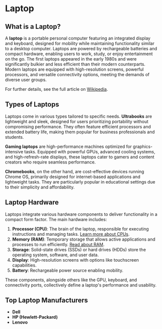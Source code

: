 # Laptop

## What is a Laptop?

A **laptop** is a portable personal computer featuring an integrated display and keyboard, designed for mobility while maintaining functionality similar to a desktop computer. Laptops are powered by rechargeable batteries and compact hardware, enabling users to work, study, or enjoy entertainment on the go. The first laptops appeared in the early 1980s and were significantly bulkier and less efficient than their modern counterparts. Modern laptops are equipped with high-resolution screens, powerful processors, and versatile connectivity options, meeting the demands of diverse user groups.

For further details, see the full article on [Wikipedia](https://en.wikipedia.org/wiki/Laptop).

## Types of Laptops

Laptops come in various types tailored to specific needs. **Ultrabooks** are lightweight and sleek, designed for users prioritizing portability without compromising performance. They often feature efficient processors and extended battery life, making them popular for business professionals and students.

**Gaming laptops** are high-performance machines optimized for graphics-intensive tasks. Equipped with powerful GPUs, advanced cooling systems, and high-refresh-rate displays, these laptops cater to gamers and content creators who require seamless performance.

**Chromebooks**, on the other hand, are cost-effective devices running Chrome OS, primarily designed for internet-based applications and lightweight tasks. They are particularly popular in educational settings due to their simplicity and affordability.

## Laptop Hardware

Laptops integrate various hardware components to deliver functionality in a compact form factor. The main hardware includes:

1. **Processor (CPU)**: The brain of the laptop, responsible for executing instructions and managing tasks. [Learn more about CPUs](https://en.wikipedia.org/wiki/Central_processing_unit).
2. **Memory (RAM)**: Temporary storage that allows active applications and processes to run efficiently. [Read about RAM](https://en.wikipedia.org/wiki/Random-access_memory).
3. **Storage**: Solid-state drives (SSDs) or hard drives (HDDs) store the operating system, software, and user data.
4. **Display**: High-resolution screens with options like touchscreen capabilities.
5. **Battery**: Rechargeable power source enabling mobility.

These components, alongside others like the GPU, keyboard, and connectivity ports, collectively define a laptop's performance and usability.

## Top Laptop Manufacturers

- **Dell**
- **HP (Hewlett-Packard)**
- **Lenovo**
